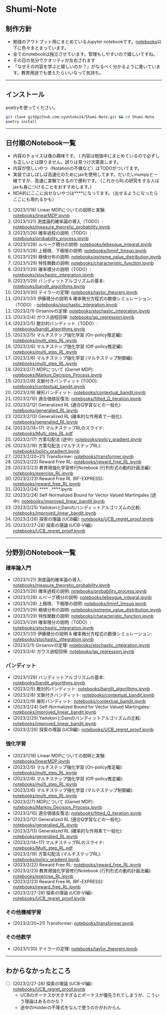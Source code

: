 # Shumi-Note

## 制作方針

* 勉強のアウトプット用にまとめているJupyter notebookです。[notebooks](notebooks/)以下に色々まとまっています。
* 全てのnotebookは独立させています。管理もしやすいので嬉しいですね。
* その日の気分でクオリティが左右されます
* 「なぜその内容を学ぶと嬉しいのか？」がなるべく分かるように書いています。教育用途でも使えたらいいなって気持ち。


---

## インストール

poetryを使ってください。

```bash
git clone git@github.com:syuntoku14/Shumi-Note.git && cd Shumi-Note
poetry install
```
---

## 日付順のNotebook一覧

* 内容のチョイスは僕の趣味です。
( 内容は勉強中にまとめているので必ずしも正しいとは限りません。誤りは見つけ次第直します。
* 内容が怪しいやつ（Notationの不備など）はTODOがついてます。
* 実装ではしばしば高速化のためにjaxを使用してます。だいたいnumpyと一緒ですが、高速に実験できるので便利です。 (これからRLの研究をする人はjaxも身につけることをおすすめします。)
* NDA的にここに出せないやつは****になってます。（出せるようになったらここにも現れるかも）

1. (2023/1/18) Linear MDPについての説明と実験: [notebooks/linearMDP.ipynb](notebooks/linearMDP.ipynb)
2. (2023/1/21) 測度論的確率論の導入（TODO）: [notebooks/measure_theoretic_probability.ipynb](notebooks/measure_theoretic_probability.ipynb)
3. (2023/1/26) 確率過程の説明（TODO）: [notebooks/probability_process.ipynb](notebooks/probability_process.ipynb)
4. (2023/1/28) ルベーグ積分の説明: [notebooks/lebesgue_integral.ipynb](notebooks/lebesgue_integral.ipynb)
5. (2023/1/28) 上極限、下極限の説明: [notebooks/liminf_limsup.ipynb](notebooks/liminf_limsup.ipynb)
6. (2023/1/29) 極値分布の説明: [notebooks/extreme_value_distribution.ipynb](notebooks/extreme_value_distribution.ipynb)
7. (2023/1/29) 特性関数の説明: [notebooks/characteristic_function.ipynb](notebooks/characteristic_function.ipynb)
8. (2023/1/29) 確率積分の説明（TODO）: [notebooks/stochastic_integration.ipynb](notebooks/stochastic_integration.ipynb)
9. (2023/1/29) バンディットアルゴリズムの基本: [notebooks/bandit_algorithms.ipynb](notebooks/bandit_algorithms.ipynb)
10. (2023/1/30) テイラーの定理: [notebooks/taylor_theorem.ipynb](notebooks/taylor_theorem.ipynb)
11. (2023/1/31) 伊藤積分の説明 & 確率微分方程式の数値シミュレーション（TODO）: [notebooks/stochastic_integration.ipynb](notebooks/stochastic_integration.ipynb)
12. (2023/2/1) Girsanovの定理: [notebooks/stochastic_integration.ipynb](notebooks/stochastic_integration.ipynb)
13. (2023/2/4) ガウス過程回帰: [notebooks/gp_regression.ipynb](notebooks/gp_regression.ipynb)
14. (2023/2/5) 敵対的バンディット（TODO）: [notebooks/bandit_algorithms.ipynb](notebooks/bandit_algorithms.ipynb)
15. (2023/2/5) マルチステップ強化学習 (On-policy推定編): [notebooks/multi_step_RL.ipynb](notebooks/multi_step_RL.ipynb)
16. (2023/2/6) マルチステップ強化学習 (Off-policy推定編): [notebooks/multi_step_RL.ipynb](notebooks/multi_step_RL.ipynb)
17. (2023/2/6) マルチステップ強化学習 (マルチステップ制御編): [notebooks/multi_step_RL.ipynb](notebooks/multi_step_RL.ipynb)
18. (2023/2/7) MDPについて (Garnet MDP): [notebooks/Markov_Decision_Process.ipynb](notebooks/Markov_Decision_Process.ipynb)
19. (2023/2/8) 文脈付きバンディット (TODO): [notebooks/contextual_bandit.ipynb](notebooks/contextual_bandit.ipynb)
21. (2023/2/9) 線形バンディット: [notebooks/contextual_bandit.ipynb](notebooks/contextual_bandit.ipynb)
22. (2023/2/10) 適合価値反復法: [notebooks/fitted_Q_iteration.ipynb](notebooks/fitted_Q_iteration.ipynb)
23. (2023/2/12) Generalized RL (適合Q学習などの一般化): [notebooks/generalied_RL.ipynb](notebooks/generalized_RL.ipynb)
24. (2023/2/13) Generalized RL (確率的な作用素で一般化): [notebooks/generalied_RL.ipynb](notebooks/generalized_RL.ipynb)
25. (2023/2/14~17) マルチステップRLのスライド: [notebooks/Multi_step_RL.pdf](notebooks/Multi_step_RL.pdf)
26. (2023/2/17) 方策勾配法 (途中): [notebooks/policy_gradient.ipynb](notebooks/policy_gradient.ipynb)
27. (2023/2/19) 方策勾配法 (マルチステップRL): [notebooks/policy_gradient.ipynb](notebooks/policy_gradient.ipynb)
28. (2023/2/20~21) Transformer: [notebooks/transformer.ipynb](notebooks/transformer.ipynb)
29. (2023/2/22) Reward Free RL: [notebooks/reward_free_RL.ipynb](notebooks/reward_free_RL.ipynb)
30. (2023/2/23) 教育用強化学習修行Notebook (行列形式の動的計画法編): [notebooks/exercise_RL.ipynb](notebooks/exercise_RL.ipynb)
31. (2023/2/23) Reward Free RL (RF-EXPRESS): [notebooks/reward_free_RL.ipynb](notebooks/reward_free_RL.ipynb)
32. (2023/2/24) **** : ****.ipynb
33. (2023/2/24) Self-Normalized Bound for Vector Valued Martingales (途中): [notebooks/improved_linear_bandit.ipynb](notebooks/improved_linear_bandit.ipynb) 
34. (2023/2/25) YadokoriとDaniのバンディットアルゴリズムの比較: [notebooks/improved_linear_bandit.ipynb](notebooks/improved_linear_bandit.ipynb) 
35. (2023/2/26) 探索の理論 (UCB編): [notebooks/UCB_regret_proof.ipynb](notebooks/UCB_regret_proof.ipynb) 
36. (2023/2/27-28) 探索の理論 (UCB-VI編): [notebooks/UCB_regret_proof.ipynb](notebooks/UCB_regret_proof.ipynb) 
<!-- 35. (2023/2/25) マルチタスクバンディット: [notebooks/improved_linear_bandit.ipynb](notebooks/improved_linear_bandit.ipynb)  -->

---

## 分野別のNotebook一覧

### 確率論入門

* (2023/1/21) 測度論的確率論の導入: [notebooks/measure_theoretic_probability.ipynb](notebooks/measure_theoretic_probability.ipynb)
* (2023/1/26) 確率過程の説明: [notebooks/probability_process.ipynb](notebooks/probability_process.ipynb)
* (2023/1/28) ルベーグ積分の説明: [notebooks/lebesgue_integral.ipynb](notebooks/lebesgue_integral.ipynb)
* (2023/1/28) 上極限、下極限の説明: [notebooks/liminf_limsup.ipynb](notebooks/liminf_limsup.ipynb)
* (2023/1/29) 極値分布の説明: [notebooks/extreme_value_distribution.ipynb](notebooks/extreme_value_distribution.ipynb)
* (2023/1/29) 特性関数の説明: [notebooks/characteristic_function.ipynb](notebooks/characteristic_function.ipynb)
* (2023/1/29) 確率積分の説明（TODO）: [notebooks/stochastic_integration.ipynb](notebooks/stochastic_integration.ipynb)
* (2023/1/31) 伊藤積分の説明 & 確率微分方程式の数値シミュレーション: [notebooks/stochastic_integration.ipynb](notebooks/stochastic_integration.ipynb)
* (2023/2/1) Girsanovの定理: [notebooks/stochastic_integration.ipynb](notebooks/stochastic_integration.ipynb)
* (2023/2/4) ガウス過程回帰: [notebooks/gp_regression.ipynb](notebooks/gp_regression.ipynb)

### バンディット

* (2023/1/29) バンディットアルゴリズムの基本: [notebooks/bandit_algorithms.ipynb](notebooks/bandit_algorithms.ipynb)
* (2023/2/5) 敵対的バンディット: [notebooks/bandit_algorithms.ipynb](notebooks/bandit_algorithms.ipynb)
* (2023/2/8) 文脈付きバンディット: [notebooks/contextual_bandit.ipynb](notebooks/contextual_bandit.ipynb)
* (2023/2/9) 線形バンディット: [notebooks/contextual_bandit.ipynb](notebooks/contextual_bandit.ipynb)
* (2023/2/24) Self-Normalized Bound for Vector Valued Martingales: [notebooks/improved_linear_bandit.ipynb](notebooks/improved_linear_bandit.ipynb) 
* (2023/2/25) YadokoriとDaniのバンディットアルゴリズムの比較: [notebooks/improved_linear_bandit.ipynb](notebooks/improved_linear_bandit.ipynb) 
* (2023/2/26) 探索の理論 (UCB編): [notebooks/UCB_regret_proof.ipynb](notebooks/UCB_regret_proof.ipynb) 

### 強化学習

* (2023/1/18) Linear MDPについての説明と実験: [notebooks/linearMDP.ipynb](notebooks/linearMDP.ipynb)
* (2023/2/5) マルチステップ強化学習 (On-policy推定編): [notebooks/multi_step_RL.ipynb](notebooks/multi_step_RL.ipynb)
* (2023/2/6) マルチステップ強化学習 (Off-policy推定編): [notebooks/multi_step_RL.ipynb](notebooks/multi_step_RL.ipynb)
* (2023/2/6) マルチステップ強化学習 (マルチステップ制御編): [notebooks/multi_step_RL.ipynb](notebooks/multi_step_RL.ipynb)
* (2023/2/7) MDPについて (Garnet MDP): [notebooks/Markov_Decision_Process.ipynb](notebooks/Markov_Decision_Process.ipynb)
* (2023/2/10) 適合価値反復法: [notebooks/fitted_Q_iteration.ipynb](notebooks/fitted_Q_iteration.ipynb)
* (2023/2/12) Generalized RL (適合Q学習などの一般化): [notebooks/generalied_RL.ipynb](notebooks/generalized_RL.ipynb)
* (2023/2/13) Generalized RL (確率的な作用素で一般化): [notebooks/generalied_RL.ipynb](notebooks/generalized_RL.ipynb)
* (2023/2/14~17) マルチステップRLのスライド: [notebooks/Multi_step_RL.pdf](notebooks/Multi_step_RL.pdf)
* (2023/2/19) 方策勾配法 (マルチステップRL): [notebooks/policy_gradient.ipynb](notebooks/policy_gradient.ipynb)
* (2023/2/22) Reward Free RL: [notebooks/reward_free_RL.ipynb](notebooks/reward_free_RL.ipynb)
* (2023/2/23) 教育用強化学習修行Notebook (行列形式の動的計画法編): [notebooks/exercise_RL.ipynb](notebooks/exercise_RL.ipynb)
* (2023/2/23) Reward Free RL (RF-EXPRESS): [notebooks/reward_free_RL.ipynb](notebooks/reward_free_RL.ipynb)
* (2023/2/27-28) 探索の理論 (UCB-VI編): [notebooks/UCB_regret_proof.ipynb](notebooks/UCB_regret_proof.ipynb) 

### その他機械学習
* (2023/2/20~21) Transformer: [notebooks/transformer.ipynb](notebooks/transformer.ipynb)

### その他数学

* (2023/1/30) テイラーの定理: [notebooks/taylor_theorem.ipynb](notebooks/taylor_theorem.ipynb)

---

## わからなかったところ
* [ ] (2023/2/27-28) 探索の理論 (UCB-VI編): [notebooks/UCB_regret_proof.ipynb](notebooks/UCB_regret_proof.ipynb) 
    * UCBのボーナスが大きすぎるとボーナスが優先されてしまうが、こういう理論はあるのかな？
    * 途中のHolderの不等式をなんで使うのかがわからん